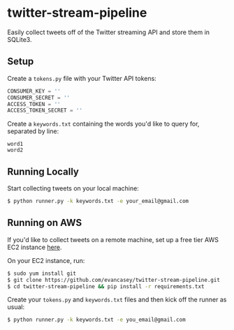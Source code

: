 twitter-stream-pipeline
======================

Easily collect tweets off of the Twitter streaming API and store them in SQLite3. 

Setup
-----
Create a `tokens.py` file with your Twitter API tokens:
```python
CONSUMER_KEY = ''
CONSUMER_SECRET = ''
ACCESS_TOKEN = ''
ACCESS_TOKEN_SECRET = ''
```
Create a `keywords.txt` containing the words you'd like to query for, separated by line:
```
word1
word2
```

Running Locally
---------------

Start collecting tweets on your local machine:
```bash
$ python runner.py -k keywords.txt -e your_email@gmail.com
```

Running on AWS
--------------

If you'd like to collect tweets on a remote machine, set up a free tier AWS EC2 instance [here](http://aws.amazon.com/ec2/).

On your EC2 instance, run:
```bash
$ sudo yum install git
$ git clone https://github.com/evancasey/twitter-stream-pipeline.git
$ cd twitter-stream-pipeline && pip install -r requirements.txt
```

Create your `tokens.py` and `keywords.txt` files and then kick off the runner as usual:
```bash
$ python runner.py -k keywords.txt -e you_email@gmail.com
```
